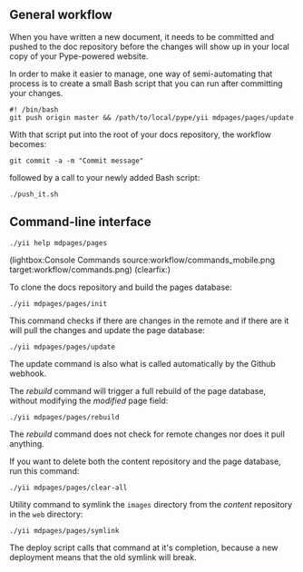 <!--
Title: Workflow
Description: An example of Pype in use
Keywords: pype, workflow
-->

## General workflow

When you have written a new document, it needs to be committed and pushed to the doc repository before the changes will show up in your local copy of your Pype-powered website.

In order to make it easier to manage, one way of semi-automating that process is to create a small Bash script that you can run after committing your changes.

```
#! /bin/bash
git push origin master && /path/to/local/pype/yii mdpages/pages/update
```
With that script put into the root of your docs repository, the workflow becomes:

```
git commit -a -m "Commit message"
```
followed by a call to your newly added Bash script:
```
./push_it.sh
```

## Command-line interface
```
./yii help mdpages/pages
```

(lightbox:Console Commands source:workflow/commands_mobile.png target:workflow/commands.png)
(clearfix:)

To clone the docs repository and build the pages database:
```
./yii mdpages/pages/init
```

This command checks if there are changes in the remote and if there are it will pull the changes and update the page database:
```
./yii mdpages/pages/update
```
The update command is also what is called automatically by the Github webhook.

The *rebuild* command will trigger a full rebuild of the page database, without modifying the *modified* page field:
```
./yii mdpages/pages/rebuild
```
The *rebuild* command does not check for remote changes nor does it pull anything.

If you want to delete both the content repository and the page database, run this command:
```
./yii mdpages/pages/clear-all
```

Utility command to symlink the `images` directory from the *content* repository in the `web` directory:
```
./yii mdpages/pages/symlink
```
The deploy script calls that command at it's completion, because a new deployment means that the old symlink will break.
